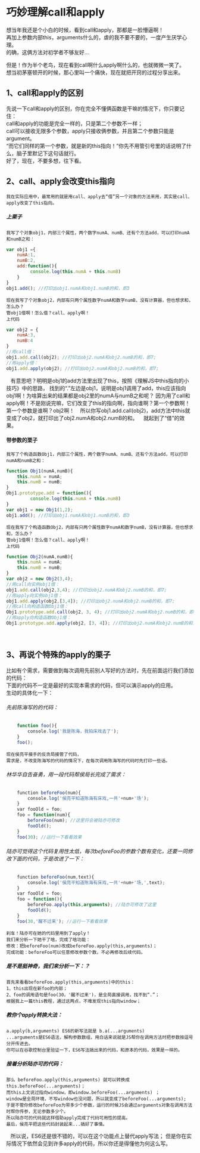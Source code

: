 # 巧妙理解call和apply
想当年我还是个小白的时候，看到call和apply，那都是一脸懵逼啊！<br/>
再加上参数内部this，arguments什么的，虐的我不要不要的，一度产生厌学心理。<br/>
的确，这俩方法对初学者不够友好...<br/>

但是！作为半个老鸟，现在看到call啊什么apply啊什么的，也就微微一笑了。<br/>
想当初茅塞顿开的时候，那心里叫一个痛快，现在就把开窍的过程分享出来。<br/>

## 1、call和apply的区别
先说一下call和apply的区别，你在完全不懂俩函数是干嘛的情况下，你只要记住：<br/>
call和apply的功能是完全一样的，只是第二个参数不一样；<br/>
call可以接收无限多个参数，apply只接收俩参数，并且第二个参数只能是argument。<br/>
“而它们同样的第一个参数，就是新的this指向！”你先不用管引号里的话说明了什么，脑子里默记下这句话就行。<br/>
好了，现在，不要多想，往下看。<br/>


## 2、call、apply会改变this指向
    
    我在实际应用中，最常用的就是用call、apply去“借”另一个对象的方法来用，其实是call、apply改变了this指向。
##### 上栗子

    我写了个对象obj1，内部三个属性，两个数字numA、numB、还有个方法add，可以打印numA和numB之和：
    
```javascript
var obj1 ={
    numA:1,
    numB:2,
    add:function(){
         console.log(this.numA + this.numB)
    }
}
obj1.add(); //打印出obj1.numA和obj1.numB的和，即3
```

    现在我写了个对象obj2，内部有只两个属性数字numA和数字numB，没有计算器，但也想求和，怎么办？
    管obj1借啊！怎么借？call、apply啊！
    上代码

```javascript
var obj2 = {
    numA:3,
    numB:4
}
//用call借：
obj1.add.call(obj2); //打印出obj2.numA和obj2.numB的和，即7;
//用apply借：
obj1.add.apply(obj2); //打印出obj2.numA和obj2.numB的和，即7;
```

    有意思吧？明明是obj1的add方法里出现了this，按照《理解JS中this指向的小技巧》中的思路，
    找到的“.”左边是obj1，说明是obj1调用了add，this应该指向obj1啊！为啥算出来的结果都是obj2里的numA与numB之和呢？
    因为用了call和apply啊！不是刚说完嘛，它们改变了this的指向啊，指向谁啊？第一个参数啊！第一个参数是谁啊？obj2啊！
    所以你写obj1.add.call(obj2)，add方法中this就变成了obj2，就打印出了obj2.numA和obj2.numB的和。
    就起到了“借”的效果。
    
#### 带参数的栗子

    我写了个构造函数Obj1，内部三个属性，两个数字numA、numB、还有个方法add，可以打印numA和numB之和：
    
```javascript
function Obj1(numA,numB){
    this.numA = numA;
    this.numB = numB;
}
Obj1.prototype.add = function(){
         console.log(this.numA + this.numB)
}
var obj1 = new Obj1(1,2);
obj1.add(); //打印出obj1.numA和obj1.numB的和，即3
```

    现在我写了个构造函数Obj2，内部有只两个属性数字numA和数字numB，没有计算器，但也想求和，怎么办？
    管obj1借啊！怎么借？call、apply啊！
    上代码

```javascript
function Obj2(numA,numB){
    this.numA = numA;
    this.numB = numB;
}
var obj2 = new Obj2(3,4);
//用call向实例obj1借：
obj1.add.call(obj2,3,4); //打印出obj2.numA和obj2.numB的和，即7;
//用apply向实例obj1借：
obj1.add.apply(obj2,[3,4]); //打印出obj2.numA和obj2.numB的和，即7;
//用call向构造函数Obj1借：
Obj1.prototype.add.call(obj2, 3, 4); //打印出obj2.numA和obj2.numB的和，即7;
//用apply向构造函数Obj1借：
Obj1.prototype.add.apply(obj2, [3, 4]); //打印出obj2.numA和obj2.numB的和，即7;
```


    

## 3、再说个特殊的apply的栗子
比如有个需求，需要做到每次调用先前别人写好的方法时，先在前面运行我们添加的代码：<br/>
下面的代码不一定是最好的实现本需求的代码，但可以演示apply的应用。<br/>
生动的具体化一下：

###### 先前陈海写的的代码：

```javascript
    function foo(){
        console.log('我是陈海，我拍床戏去了');
    }
    foo();
```

    现在侯亮平接手的反贪局接管了代码，
    需求是，不改变陈海写的代码的情况下，在每次调用陈海写的代码时先打印一些话。
    
###### 林华华自告奋勇，用一段代码帮侯局长完成了需求：
    
```javascript
    function beforeFoo(num){
        console.log('侯亮平知道陈海有床戏,一共'+num+'场');
    }
    var fooOld = foo;
    foo = function(num){
        beforeFoo(num); //这里将会被陆亦可修改
        fooOld();
    }
    foo(30); //运行一下看看效果
```

###### 陆亦可觉得这个代码复用性太低，每次beforeFoo的参数个数有变化，还要一同修改下面的代码，于是改进了一下：

```javascript
    function beforeFoo(num,text){
        console.log('侯亮平知道陈海有床戏,一共'+num+'场,',text);
    }
    var fooOld = foo;
    foo = function(){
        beforeFoo.apply(this,arguments); //陆亦可修改了这里
        fooOld();
    }
    foo(30,'醒不过来'); //运行一下看看效果
```

    刹车！陆亦可在她的代码里用到了apply！
    我们来分析一下她干了啥，完成了啥功能：
    修改：把beforeFoo(num)改成beforeFoo.apply(this,arguments)；
    完成功能：beforeFoo可以任意修改参数个数，不必再修改后续代码。

##### 是不是挺神奇，我们来分析一下：？

    首先来看看beforeFoo.apply(this,arguments)中的this：
    1、this出现在新foo的内部；
    2、foo的调用语句是foo(30，'醒不过来')，是全局直接调用，找不到“.”；
    根据我上一篇this教程，通过这两点，不难发现this指向window；
##### 教你个apply转换大法： 

    a.apply(b,arguments) ES6的新写法就是 b.a(...arguments)
    ...arguments是ES6语法，解构参数数组，用白话来说就是JS帮你在调用方法时把参数按逗号分开传进去。
    你可以在谷歌控制台里验证一下，ES6写法搞出来的代码，和原本的代码，效果是一样的。
##### 接着分析陆亦可的代码：

    那么 beforeFoo.apply(this,arguments) 就可以转换成 this.beforeFoo(...arguments)；
    而this上文说过指向window，即window.beforeFoo(...arguments) ；
    window是全局环境，不写window也没问题，所以就变成了beforeFoo(...arguments);
    于是不管你修改beforeFoo为带多少个参数，运行的时候JS会通过arguments对象在调用方法时帮你传参，无论参数多少个。
    所以陆亦可的代码就这样借助apply完成了代码可用性的提高。
    最后，侯亮平把这些代码封装起来...搞好了事情。
    所以说，ES6还是很不错的，可以在这个功能点上替代apply写法；
    但是你在实际情况下依然会见到许多apply的代码，所以你还是得懂他为何这么写。










